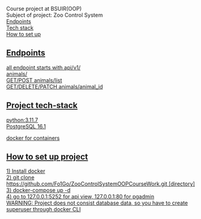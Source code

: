 Course project at BSUIR(OOP)<br />
Subject of project: Zoo Control System<br />
<a href="#endpoints">Endpoints</a><br />
<a href="#Project tech-stack">Tech stack</a><br />
<a href="#How to set up project">How to set up<br />

## Endpoints
<p>
all endpoint starts with api/v1/<br />
animals/<br />
GET/POST animals/list <br />
GET/DELETE/PATCH animals/animal_id <br />
</p>

## Project tech-stack
<p>
python:3.11.7<br />
PostgreSQL 16.1<br />

docker for containers<br />
</p>

## How to set up project
<p>
1) Install docker<br />
2) git clone https://github.com/Fo1Go/ZooControlSystemOOPCourseWork.git [directory]<br />
3) docker-compose up -d<br />
4) go to 127.0.0.1:5252 for api view, 127.0.0.1:80 for pgadmin<br />
WARNING: Project does not consist database data, so you have to create superuser through docker CLI<br />
</p>
